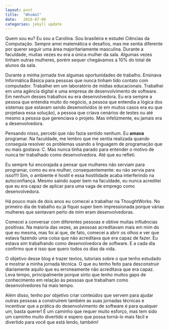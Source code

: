 ```yaml
---
layout: post
title:  "WhoAmI"
date:   2016-07-06
categories: jekyll update
---
```

Quem sou eu? Eu sou a Carolina. Sou brasileira e estudei Ciências da
Computação. Sempre amei matemática e desafios, mas me sentia diferente por
querer seguir uma área majoritariamente masculina. Durante a faculdade, muitas
vezes eu era a única mulher da sala. Algumas vezes tinham outras mulheres,
porém sequer chegávamos a 10% do total de alunos da sala.

Durante a minha jornada tive algumas oportunidades de trabalho. Ensinava
Informática Básica para pessoas que nunca tinham tido contato com computador.
Trabalhei em um laboratório de mídias educacionais. Trabalhei em uma agência
digital e uma empresa de desenvolvimento de software. Em nenhum desses
trabalhos eu era desenvolvedora. Eu era sempre a pessoa que entendia muito do
negócio, a pessoa que entendia a lógica dos sistemas que estavam sendo
desenvolvidos (e em muitos casos era eu que projetava essa solução), a pessoa
que criava cenários de testes ou até mesmo a pessoa que gerenciava o projeto.
Mas infelizmente, eu jamais era a desenvolvedora.

Pensando nisso, percebi que não fazia sentido nenhum. Eu **amava** programar.
Na faculdade, me lembro que me sentia realizada quando conseguia resolver os
problemas usando a linguagem de programação que eu mais gostava: C. Mas nunca
tinha parado para entender o motivo de nunca ter trabalhado como
desenvolvedora. Até que eu refleti.

Eu sempre fui encorajada a pensar que mulheres não serviam para programar, como
eu era mulher, consequentemente: eu não servia para isso!!!! Sim, o ambiente é
hostil e essa hostilidade acaba interferindo na autoconfiança. Mesmo saindo
super bem na faculdade, eu nunca acreditei que eu era capaz de
aplicar para uma vaga de emprego como desenvolvedora.

Há pouco mais de dois anos eu comecei a trabalhar na ThoughtWorks. No primeiro
dia de trabalho eu já fiquei super bem impressionada porque várias mulheres que
sentavam perto de mim eram desenvolvedoras.

Comecei a conversar com diferentes pessoas e obtive muitas influências
positivas. Na maioria das vezes, as pessoas acreditavam mais em mim do que eu
mesma, mas foi aí que, de fato, comecei a abrir os olhos e ver que estava
fazendo uma coisa que não acreditava que era capaz de fazer. Eu estava sim
trabalhando como desenvolvedora de software. E a cada dia confirmo que é isso
que quero todos os dias da vida.

O objetivo desse blog é trazer textos, tutoriais sobre o que tenho estudado e
mostrar a minha jornada técnica. O que eu tenho feito para desconstruir
diariamente aquilo que eu erroneamente não acreditava que era capaz. Leva
tempo, principalmente porque sinto que tenho muitos gaps de conhecimento em
relação às pessoas que trabalham como desenvolvedores há mais tempo.

Além disso, tenho por objetivo criar conteúdos que servem para ajudar outras
pessoas a construírem também as suas jornadas técnicas e incentivar que a
prática do desenvolvimento de software é para qualquer um, basta querer! É um
caminho que requer muito esforço, mas tem sido um caminho muito divertido e
espero que possa torná-lo mais fácil e divertido para você que está lendo,
também!
